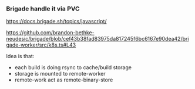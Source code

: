 ### Brigade handle it via PVC
https://docs.brigade.sh/topics/javascript/

https://github.com/brandon-bethke-neudesic/brigade/blob/cef43b38fad83975da817245f6bc6167e90dea42/brigade-worker/src/k8s.ts#L43

Idea is that:
* each build is doing rsync to cache/build storage
* storage is mounted to remote-worker
* remote-work act as remote-binary-store
